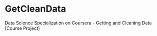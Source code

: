 GetCleanData
============

Data Science Specialization on Coursera - Getting and Cleaning Data [Course Project] 
